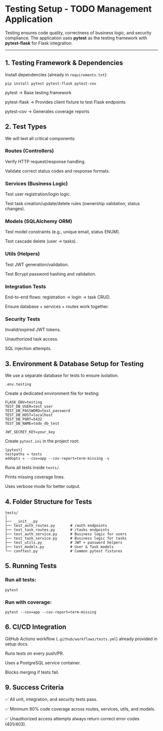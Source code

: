 # Testing Setup - TODO Management Application

Testing ensures code quality, correctness of business logic, and security compliance.
The application uses **pytest** as the testing framework with **pytest-flask** for Flask integration.

---

## 1. Testing Framework & Dependencies
Install dependencies (already in `requirements.txt`):
```
pip install pytest pytest-flask pytest-cov
```
pytest → Base testing framework

pytest-flask → Provides client fixture to test Flask endpoints

pytest-cov → Generates coverage reports

## 2. Test Types

We will test all critical components:

### Routes (Controllers)

Verify HTTP request/response handling.

Validate correct status codes and response formats.

### Services (Business Logic)

Test user registration/login logic.

Test task creation/update/delete rules (ownership validation, status changes).

### Models (SQLAlchemy ORM)

Test model constraints (e.g., unique email, status ENUM).

Test cascade delete (user → tasks).

### Utils (Helpers)

Test JWT generation/validation.

Test Bcrypt password hashing and validation.

### Integration Tests

End-to-end flows: registration → login → task CRUD.

Ensure database + services + routes work together.

### Security Tests

Invalid/expired JWT tokens.

Unauthorized task access.

SQL injection attempts.



## 3. Environment & Database Setup for Testing

We use a separate database for tests to ensure isolation.
```
.env.testing
```
Create a dedicated environment file for testing:
```
FLASK_ENV=testing
TEST_DB_USER=test_user
TEST_DB_PASSWORD=test_password
TEST_DB_HOST=localhost
TEST_DB_PORT=5432
TEST_DB_NAME=todo_db_test

JWT_SECRET_KEY=your_key
```

Create ```pytest.ini``` in the project root:
```
[pytest]
testpaths = tests
addopts = --cov=app --cov-report=term-missing -v
```

Runs all tests inside ```tests/```.

Prints missing coverage lines.

Uses verbose mode for better output.

## 4. Folder Structure for Tests
```
tests/
│
├── __init__.py
├── test_auth_routes.py       # /auth endpoints
├── test_task_routes.py       # /tasks endpoints
├── test_auth_service.py      # Business logic for users
├── test_task_service.py      # Business logic for tasks
├── test_utils.py             # JWT + password helpers
├── test_models.py            # User & Task models
└── conftest.py               # Common pytest fixtures
```
## 5. Running Tests

### Run all tests:
```
pytest
```

### Run with coverage:
```
pytest --cov=app --cov-report=term-missing
```
## 6. CI/CD Integration

GitHub Actions workflow (```.github/workflows/tests.yml```) already provided in setup docs.

Runs tests on every push/PR.

Uses a PostgreSQL service container.

Blocks merging if tests fail.

## 9. Success Criteria

✅ All unit, integration, and security tests pass.

✅ Minimum 80% code coverage across routes, services, utils, and models.

✅ Unauthorized access attempts always return correct error codes (401/403).
